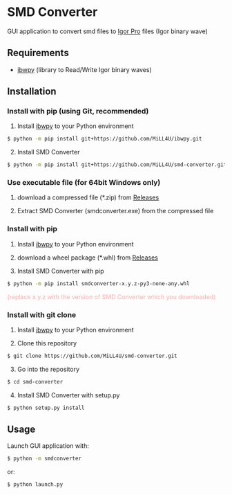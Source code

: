 # SMD Converter
GUI application to convert smd files to [Igor Pro](https://www.wavemetrics.com/) files (Igor binary wave)

## Requirements
- [ibwpy](https://github.com/MiLL4U/ibwpy) (library to Read/Write Igor binary waves)

## Installation
### Install with pip (using Git, recommended)
1. Install [ibwpy](https://github.com/MiLL4U/ibwpy) to your Python environment
```bash
$ python -m pip install git+https://github.com/MiLL4U/ibwpy.git
```

2. Install SMD Converter
```bash
$ python -m pip install git+https://github.com/MiLL4U/smd-converter.git
```
### Use executable file (for 64bit Windows only)
1. download a compressed file (*.zip) from [Releases](https://github.com/MiLL4U/smd-converter/releases)

2. Extract SMD Converter (smdconverter.exe) from the compressed file


### Install with pip
1. Install [ibwpy](https://github.com/MiLL4U/ibwpy) to your Python environment
2. download a wheel package (*.whl) from [Releases](https://github.com/MiLL4U/smd-converter/releases)

3. Install SMD Converter with pip
```bash
$ python -m pip install smdconverter-x.y.z-py3-none-any.whl
```
<span style="color: #FFAAAA">(replace x.y.z with the version of SMD Converter which you downloaded)</span>

### Install with git clone
1. Install [ibwpy](https://github.com/MiLL4U/ibwpy) to your Python environment

2. Clone this repository

```bash
$ git clone https://github.com/MiLL4U/smd-converter.git
```

3. Go into the repository

```bash
$ cd smd-converter
```

4. Install SMD Converter with setup.py

```bash
$ python setup.py install
```

## Usage
Launch GUI application with:
```bash
$ python -m smdconverter
```
or:
```bash
$ python launch.py
```
